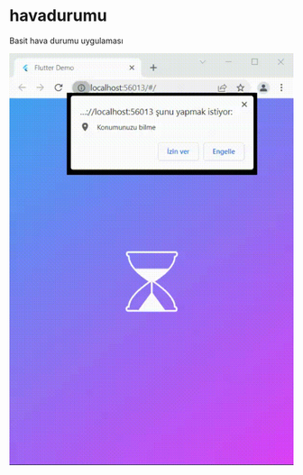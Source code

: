 # havadurumu

Basit hava durumu uygulaması

![](https://github.com/mcunev/havadurumu/blob/main/screen-capture-_2_.gif)
